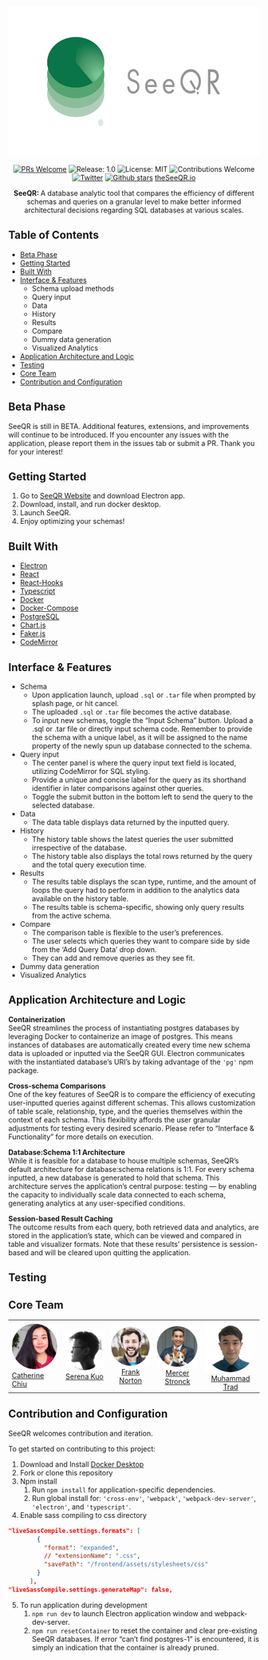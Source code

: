 <div align="center">

<img src="./frontend/assets/images/logo_readme.png" height=300/>

[![PRs Welcome](https://img.shields.io/badge/PRs-welcome-brightgreen.svg)](https://github.com/oslabs-beta/SeeQR)
![Release: 1.0](https://img.shields.io/badge/Release-1.0-red)
![License: MIT](https://img.shields.io/badge/License-MIT-orange.svg)
![Contributions Welcome](https://img.shields.io/badge/Contributions-welcome-blue.svg)
[![Twitter](https://img.shields.io/twitter/url?style=social&url=https%3A%2F%2Ftwitter.com%2Ftheseeqr)](https://twitter.com/theseeqr)
[![Github stars](https://img.shields.io/github/stars/oslabs-beta/SeeQR?style=social)](https://github.com/oslabs-beta/SeeQR)
[theSeeQR.io](http://www.theseeqr.io)

<p><b>SeeQR: </b>A database analytic tool that compares the efficiency of different schemas and queries on a granular level to make better informed architectural decisions regarding SQL databases at various scales.</p>

</div>

## Table of Contents

- [Beta Phase](#beta-phase)
- [Getting Started](#getting-started)
- [Built With](#built-with)
- [Interface & Features](#interface-&-features)
  - Schema upload methods
  - Query input
  - Data
  - History
  - Results
  - Compare
  - Dummy data generation
  - Visualized Analytics
- [Application Architecture and Logic](#application-architecture-and-logic)
- [Testing](#testing)
- [Core Team](#core-team)
- [Contribution and Configuration](#Contribution-and-Configuration)

## Beta Phase

SeeQR is still in BETA. Additional features, extensions, and improvements will continue to be introduced. If you encounter any issues with the application, please report them in the issues tab or submit a PR. Thank you for your interest!

## Getting Started

1. Go to [SeeQR Website](https://www.theseeqr.io) and download Electron app.
2. Download, install, and run docker desktop.
3. Launch SeeQR.
4. Enjoy optimizing your schemas!

## Built With

- [Electron](https://www.electronjs.org/docs)
- [React](https://reactjs.org/)
- [React-Hooks](https://reactjs.org/docs/hooks-intro.html)
- [Typescript](https://www.typescriptlang.org/)
- [Docker](https://www.docker.com/get-started)
- [Docker-Compose](https://docs.docker.com/compose/)
- [PostgreSQL](https://www.postgresql.org/)
- [Chart.js](https://github.com/chartjs)
- [Faker.js](https://github.com/Marak/faker.js)
- [CodeMirror](https://codemirror.net/)

## Interface & Features

- Schema
  - Upon application launch, upload `.sql` or `.tar` file when prompted by splash page, or hit cancel.
  - The uploaded `.sql` or `.tar` file becomes the active database.
  - To input new schemas, toggle the “Input Schema” button. Upload a .sql or .tar file or directly input schema code. Remember to provide the schema with a unique label, as it will be assigned to the name property of the newly spun up database connected to the schema.
- Query input
  - The center panel is where the query input text field is located, utilizing CodeMirror for SQL styling.
  - Provide a unique and concise label for the query as its shorthand identifier in later comparisons against other queries.
  - Toggle the submit button in the bottom left to send the query to the selected database.
- Data
  - The data table displays data returned by the inputted query.
- History
  - The history table shows the latest queries the user submitted irrespective of the database.
  - The history table also displays the total rows returned by the query and the total query execution time.
- Results
  - The results table displays the scan type, runtime, and the amount of loops the query had to perform in addition to the analytics data available on the history table.
  - The results table is schema-specific, showing only query results from the active schema.
- Compare
  - The comparison table is flexible to the user’s preferences.
  - The user selects which queries they want to compare side by side from the ‘Add Query Data’ drop down.
  - They can add and remove queries as they see fit.
- Dummy data generation
- Visualized Analytics

## Application Architecture and Logic

<b>Containerization</b><br/>
SeeQR streamlines the process of instantiating postgres databases by leveraging Docker to containerize an image of postgres. This means instances of databases are automatically created every time new schema data is uploaded or inputted via the SeeQR GUI. Electron communicates with the instantiated database’s URI’s by taking advantage of the `'pg'` npm package.

<b>Cross-schema Comparisons</b><br/>
One of the key features of SeeQR is to compare the efficiency of executing user-inputted queries against different schemas. This allows customization of table scale, relationship, type, and the queries themselves within the context of each schema. This flexibility affords the user granular adjustments for testing every desired scenario. Please refer to “Interface & Functionality” for more details on execution.

<b>Database:Schema 1:1 Architecture</b><br/>
While it is feasible for a database to house multiple schemas, SeeQR’s default architecture for database:schema relations is 1:1. For every schema inputted, a new database is generated to hold that schema. This architecture serves the application’s central purpose: testing — by enabling the capacity to individually scale data connected to each schema, generating analytics at any user-specified conditions.

<b>Session-based Result Caching</b><br/>
The outcome results from each query, both retrieved data and analytics, are stored in the application’s state, which can be viewed and compared in table and visualizer formats. Note that these results’ persistence is session-based and will be cleared upon quitting the application.

## Testing

## Core Team

<table>
<tr>
<td>
<img src="./frontend/assets/images/catherinechiu.png"/><br/>
<a href="https://github.com/catherinechiu">Catherine Chiu</a>
</td>
<td align="center">
<img src="./frontend/assets/images/serenakuo.png"/><br/>
<a href="https://github.com/serenackuo">Serena Kuo</a>
</td>
<td align="center">
<img src="./frontend/assets/images/franknorton.png"/><br/>
<a href="https://github.com/FrankNorton32">Frank Norton</a>
</td>
<td align="center">
<img src="./frontend/assets/images/mercerstronck.png"/><br/>
<a href="https://github.com/mercerstronck">Mercer Stronck</a>
</td>
<td align="center">
<img src="./frontend/assets/images/muhammadtrad.png"/><br/>
<a href="https://github.com/muhammadtrad">Muhammad Trad</a>
</td>
</tr></table>

## Contribution and Configuration

SeeQR welcomes contribution and iteration.

To get started on contributing to this project:

1. Download and Install [Docker Desktop](https://www.docker.com/get-started)
2. Fork or clone this repository
3. Npm install
   1. Run `npm install` for application-specific dependencies.
   2. Run global install for: `'cross-env'`, `'webpack'`, `'webpack-dev-server'`, `'electron'`, and `'typescript'`.
4. Enable sass compiling to css directory

```json
"liveSassCompile.settings.formats": [
        {
          "format": "expanded",
          // "extensionName": ".css",
          "savePath": "/frontend/assets/stylesheets/css"
        }
      ],
"liveSassCompile.settings.generateMap": false,
```

5. To run application during development
   1. `npm run dev` to launch Electron application window and webpack-dev-server.
   2. `npm run resetContainer` to reset the container and clear pre-existing SeeQR databases. If error “can’t find postgres-1” is encountered, it is simply an indication that the container is already pruned.
